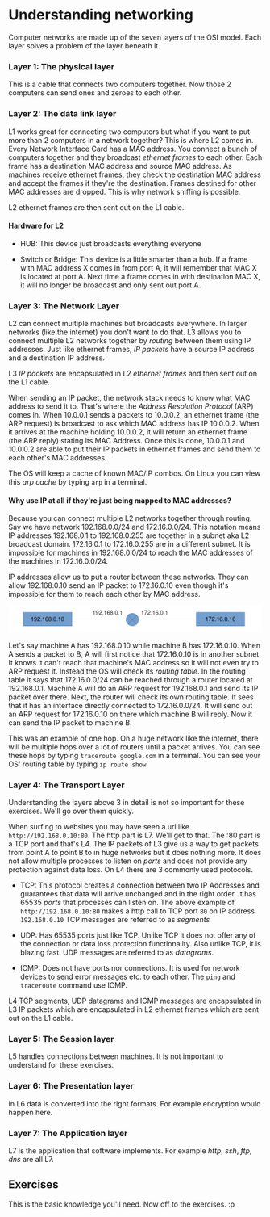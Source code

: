 # Understanding networking

Computer networks are made up of the seven layers of the OSI model. Each layer solves a problem of the layer beneath it.

### Layer 1: The physical layer

This is a cable that connects two computers together. Now those 2 computers can send ones and zeroes to each other.

### Layer 2: The data link layer

L1 works great for connecting two computers but what if you want to put more than 2 computers in a network together? This is where L2 comes in. Every Network Interface Card has a MAC address. You connect a bunch of computers together and they broadcast *ethernet frames* to each other. Each frame has a destination MAC address and source MAC address. As machines receive ethernet frames, they check the destination MAC address and accept the frames if they're the destination. Frames destined for other MAC addresses are dropped. This is why network sniffing is possible.

L2 ethernet frames are then sent out on the L1 cable.

#### Hardware for L2

* HUB: This device just broadcasts everything everyone

* Switch or Bridge: This device is a little smarter than a hub. If a frame with MAC address X comes in from port A, it will remember that MAC X is located at port A. Next time a frame comes in with destination MAC X, it will no longer be broadcast and only sent out port A.

### Layer 3: The Network Layer

L2 can connect multiple machines but broadcasts everywhere. In larger networks (like the internet) you don't want to do that. L3 allows you to connect multiple L2 networks together by *routing* between them using IP addresses. Just like ethernet frames, *IP packets* have a source IP address and a destination IP address.

L3 *IP packets* are encapsulated in L2 *ethernet frames* and then sent out on the L1 cable.

When sending an IP packet, the network stack needs to know what MAC address to send it to. That's where the *Address Resolution Protocol* (ARP) comes in. When 10.0.0.1 sends a packets to 10.0.0.2, an ethernet frame (the ARP request) is broadcast to ask which MAC address has IP 10.0.0.2. When it arrives at the machine holding 10.0.0.2, it will return an ethernet frame (the ARP reply) stating its MAC Address. Once this is done, 10.0.0.1 and 10.0.0.2 are able to put their IP packets in ethernet frames and send them to each other's MAC addresses.

The OS will keep a cache of known MAC/IP combos. On Linux you can view this *arp cache* by typing `arp` in a terminal.

#### Why use IP at all if they're just being mapped to MAC addresses?

Because you can connect multiple L2 networks together through routing. Say we have network 192.168.0.0/24 and 172.16.0.0/24. This notation means IP addresses 192.168.0.1 to 192.168.0.255 are together in a subnet aka L2 broadcast domain. 172.16.0.1 to 172.16.0.255 are in a different subnet. It is impossible for machines in 192.168.0.0/24 to reach the MAC addresses of the machines in 172.16.0.0/24.

IP addresses allow us to put a router between these networks. They can allow 192.168.0.10 send an IP packet to 172.16.0.10 even though it's impossible for them to reach each other by MAC address.

![router](images/00_router.png)

Let's say machine A has 192.168.0.10 while machine B has 172.16.0.10. When A sends a packet to B, A will first notice that 172.16.0.10 is in another subnet. It knows it can't reach that machine's MAC address so it will not even try to ARP request it. Instead the OS will check its *routing table*. In the routing table it says that 172.16.0.0/24 can be reached through a router located at 192.168.0.1. Machine A will do an ARP request for 192.168.0.1 and send its IP packet over there. Next, the router will check its own routing table. It sees that it has an interface directly connected to 172.16.0.0/24. It will send out an ARP request for 172.16.0.10 on there which machine B will reply. Now it can send the IP packet to machine B.

This was an example of one hop. On a huge network like the internet, there will be multiple hops over a lot of routers until a packet arrives. You can see these hops by typing `traceroute google.com` in a terminal. You can see your OS' routing table by typing `ip route show`

### Layer 4: The Transport Layer

Understanding the layers above 3 in detail is not so important for these exercises. We'll go over them quickly.

When surfing to websites you may have seen a url like `http://192.168.0.10:80`. The http part is L7. We'll get to that. The :80 part is a TCP port and that's L4. The IP packets of L3 give us a way to get packets from point A to point B to in huge networks but it does nothing more. It does not allow multiple processes to listen on *ports* and does not provide any protection against data loss. On L4 there are 3 commonly used protocols.

* TCP: This protocol creates a connection between two IP Addresses and guarantees that data will arrive unchanged and in the right order. It has 65535 *ports* that processes can listen on. The above example of `http://192.168.0.10:80` makes a http call to TCP port `80` on IP address `192.168.0.10` TCP messages are referred to as *segments*

* UDP: Has 65535 ports just like TCP. Unlike TCP it does not offer any of the connection or data loss protection functionality. Also unlike TCP, it is blazing fast. UDP messages are referred to as *datagrams*.

* ICMP: Does not have ports nor connections. It is used for network devices to send error messages etc. to each other. The `ping` and `traceroute` command use ICMP.

L4 TCP segments, UDP datagrams and ICMP messages are encapsulated in L3 IP packets which are encapsulated in L2 ethernet frames which are sent out on the L1 cable.

### Layer 5: The Session layer

L5 handles connections between machines. It is not important to understand for these exercises.

### Layer 6: The Presentation layer

In L6 data is converted into the right formats. For example encryption would happen here.

### Layer 7: The Application layer

L7 is the application that software implements. For example *http*, *ssh*, *ftp*, *dns* are all L7.

## Exercises

This is the basic knowledge you'll need. Now off to the exercises. :p
